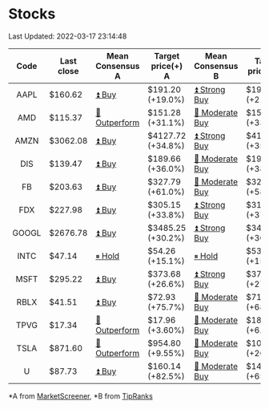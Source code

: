 # Stocks
Last Updated: 2022-03-17 23:14:48

|Code|Last close|Mean Consensus A|Target price(+) A|Mean Consensus B|Target price(+) B|
|:--:|-|-|-|-|-|
|AAPL|$160.62|[⏫ Buy](https://m.marketscreener.com/quote/stock/-4849/)|$191.20 (+19.0%)|[⏫ Strong Buy](https://www.tipranks.com/stocks/aapl/forecast)|$193.36 (+21.57%)|
|AMD|$115.37|[🔼 Outperform](https://m.marketscreener.com/quote/stock/-19475876/)|$151.28 (+31.1%)|[🔼 Moderate Buy](https://www.tipranks.com/stocks/amd/forecast)|$154.24 (+33.69%)|
|AMZN|$3062.08|[⏫ Buy](https://m.marketscreener.com/quote/stock/-12864605/)|$4127.72 (+34.8%)|[⏫ Strong Buy](https://www.tipranks.com/stocks/amzn/forecast)|$4192.55 (+35.17%)|
|DIS|$139.47|[⏫ Buy](https://m.marketscreener.com/quote/stock/-4842/)|$189.66 (+36.0%)|[🔼 Moderate Buy](https://www.tipranks.com/stocks/dis/forecast)|$191.67 (+38.47%)|
|FB|$203.63|[⏫ Buy](https://m.marketscreener.com/quote/stock/-10547141/)|$327.79 (+61.0%)|[🔼 Moderate Buy](https://www.tipranks.com/stocks/fb/forecast)|$326.56 (+58.93%)|
|FDX|$227.98|[⏫ Buy](https://m.marketscreener.com/quote/stock/-12585/)|$305.15 (+33.8%)|[⏫ Strong Buy](https://www.tipranks.com/stocks/fdx/forecast)|$310.56 (+37.79%)|
|GOOGL|$2676.78|[⏫ Buy](https://m.marketscreener.com/quote/stock/-24203373/)|$3485.25 (+30.2%)|[⏫ Strong Buy](https://www.tipranks.com/stocks/googl/forecast)|$3465.17 (+30.00%)|
|INTC|$47.14|[⏸ Hold](https://m.marketscreener.com/quote/stock/-4829/)|$54.26 (+15.1%)|[⏸ Hold](https://www.tipranks.com/stocks/intc/forecast)|$53.90 (+15.59%)|
|MSFT|$295.22|[⏫ Buy](https://m.marketscreener.com/quote/stock/-4835/)|$373.68 (+26.6%)|[⏫ Strong Buy](https://www.tipranks.com/stocks/msft/forecast)|$376.75 (+27.98%)|
|RBLX|$41.51|[⏫ Buy](https://m.marketscreener.com/quote/stock/-117793644/)|$72.93 (+75.7%)|[🔼 Moderate Buy](https://www.tipranks.com/stocks/rblx/forecast)|$71.91 (+68.84%)|
|TPVG|$17.34|[🔼 Outperform](https://m.marketscreener.com/quote/stock/-15933327/)|$17.96 (+3.60%)|[🔼 Moderate Buy](https://www.tipranks.com/stocks/tpvg/forecast)|$18.38 (+6.80%)|
|TSLA|$871.60|[🔼 Outperform](https://m.marketscreener.com/quote/stock/-6344549/)|$954.80 (+9.55%)|[🔼 Moderate Buy](https://www.tipranks.com/stocks/tsla/forecast)|$1068.40 (+26.14%)|
|U|$87.73|[⏫ Buy](https://m.marketscreener.com/quote/stock/-112492634/)|$160.14 (+82.5%)|[🔼 Moderate Buy](https://www.tipranks.com/stocks/u/forecast)|$145.57 (+65.93%)|


*A from [MarketScreener](https://www.marketscreener.com), *B from [TipRanks](https://www.tipranks.com)

